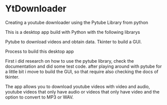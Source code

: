 # YtDownloader
Creating a youtube downloader using the Pytube Library from python

This is a desktop app build with Python with the following librarys

  Pytube to download videos and obtain data.
  Tkinter to build a GUI.
  
 Process to build this desktop app
 
 First i did research on how to use the pytube library, check the documentation and did some test code.
 after playing around with pytube for a little bit i move to build the GUI, so that require also checking the docs of tkinter.
 

  The app allows you to download youtube videos with video and audio, 
  youtube videos that only have audio or videos that only have video
  and the option to convert to MP3 or WAV.

